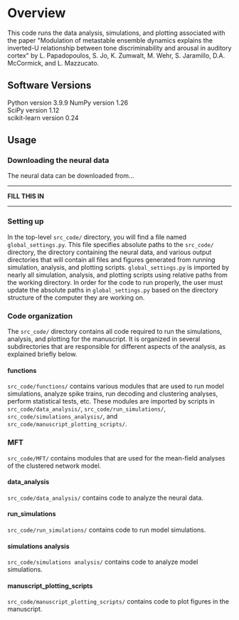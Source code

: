 # Overview

This code runs the data analysis, simulations, and plotting associated with the paper "Modulation of metastable ensemble dynamics explains the inverted-U relationship between tone discriminability and arousal in auditory cortex" by L. Papadopoulos, S. Jo, K. Zumwalt, M. Wehr, S. Jaramillo, D.A. McCormick, and L. Mazzucato.

## Software Versions

Python version 3.9.9 
NumPy version 1.26  
SciPy version 1.12  
scikit-learn version 0.24  

## Usage

### Downloading the neural data

The neural data can be downloaded from...  

--------------------------------------------------------------------------------------------------------------------------------------------------------------------  

**FILL THIS IN**

--------------------------------------------------------------------------------------------------------------------------------------------------------------------

### Setting up 

In the top-level `src_code/` directory, you will find a file named `global_settings.py`. This file specifies absolute paths to the `src_code/` directory, the directory containing the neural data, and various output directories that will contain all files and figures generated from running simulation, analysis, and plotting scripts. `global_settings.py` is imported by nearly all simulation, analysis, and plotting scripts using relative paths from the working directory. In order for the code to run properly, the user must update the absolute paths in `global_settings.py` based on the directory structure of the computer they are working on.

### Code organization

The `src_code/` directory contains all code required to run the simulations, analysis, and plotting for the manuscript. It is organized in several subdirectories that are responsible for different aspects of the analysis, as explained briefly below.

#### functions

`src_code/functions/` contains various modules that are used to run model simulations, analyze spike trains, run decoding and clustering analyses, perform statistical tests, etc. These modules are imported by scripts in `src_code/data_analysis/`, `src_code/run_simulations/`, `src_code/simulations_analysis/`, and `src_code/manuscript_plotting_scripts/`.

### MFT

`src_code/MFT/` contains modules that are used for the mean-field analyses of the clustered network model.

#### data_analysis

`src_code/data_analysis/` contains code to analyze the neural data.

#### run_simulations

`src_code/run_simulations/` contains code to run model simulations.

#### simulations analysis

`src_code/simulations analysis/` contains code to analyze model simulations.

#### manuscript_plotting_scripts

`src_code/manuscript_plotting_scripts/` contains code to plot figures in the manuscript.